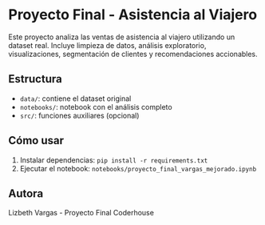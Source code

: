 
# Proyecto Final - Asistencia al Viajero

Este proyecto analiza las ventas de asistencia al viajero utilizando un dataset real. Incluye limpieza de datos, análisis exploratorio, visualizaciones, segmentación de clientes y recomendaciones accionables.

## Estructura
- `data/`: contiene el dataset original
- `notebooks/`: notebook con el análisis completo
- `src/`: funciones auxiliares (opcional)

## Cómo usar
1. Instalar dependencias: `pip install -r requirements.txt`
2. Ejecutar el notebook: `notebooks/proyecto_final_vargas_mejorado.ipynb`

## Autora
Lizbeth Vargas - Proyecto Final Coderhouse
